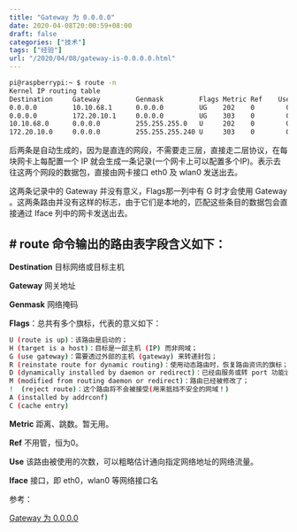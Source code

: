 ```yaml
---
title: "Gateway 为 0.0.0.0"
date: 2020-04-08T20:00:59+08:00
draft: false
categories: ["技术"]
tags: ["经验"]
url: "/2020/04/08/gateway-is-0.0.0.0.html"
---
```


```bash
pi@raspberrypi:~ $ route -n
Kernel IP routing table
Destination     Gateway         Genmask         Flags Metric Ref    Use Iface
0.0.0.0         10.10.68.1      0.0.0.0         UG    202    0        0 eth0
0.0.0.0         172.20.10.1     0.0.0.0         UG    303    0        0 wlan0
10.10.68.0      0.0.0.0         255.255.255.0   U     202    0        0 eth0
172.20.10.0     0.0.0.0         255.255.255.240 U     303    0        0 wlan0
```

后两条是自动生成的，因为是直连的网段，不需要走三层，直接走二层协议，在每块网卡上每配置一个 IP 就会生成一条记录(一个网卡上可以配置多个IP)。表示去往这两个网段的数据包，直接由网卡接口 eth0 及 wlan0 发送出去。

这两条记录中的 Gateway 并没有意义，Flags那一列中有 G 时才会使用 Gateway 。这两条路由并没有这样的标志，由于它们是本地的，匹配这些条目的数据包会直接通过 Iface 列中的网卡发送出去。




## # route 命令输出的路由表字段含义如下：  

**Destination** 目标网络或目标主机

**Gateway** 网关地址

**Genmask** 网络掩码

**Flags**：总共有多个旗标，代表的意义如下：

```bash
U (route is up)：该路由是启动的；
H (target is a host)：目标是一部主机 (IP) 而非网域；
G (use gateway)：需要透过外部的主机 (gateway) 来转递封包；
R (reinstate route for dynamic routing)：使用动态路由时，恢复路由资讯的旗标；
D (dynamically installed by daemon or redirect)：已经由服务或转 port 功能设定为动态路由
M (modified from routing daemon or redirect)：路由已经被修改了； 
!  (reject route)：这个路由将不会被接受(用来抵挡不安全的网域！)
A (installed by addrconf)
C (cache entry)
```



**Metric** 距离、跳数。暂无用。



**Ref**   不用管，恒为0。



**Use**    该路由被使用的次数，可以粗略估计通向指定网络地址的网络流量。



**Iface** 接口，即 eth0，wlan0 等网络接口名 



参考：

[Gateway 为 0.0.0.0](https://blog.csdn.net/qq_39642794/article/details/102775620)